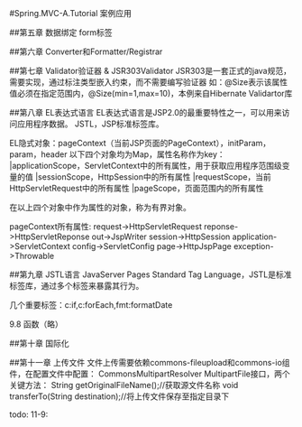 #Spring.MVC-A.Tutorial 案例应用

##第五章 数据绑定 form标签

##第六章 Converter和Formatter/Registrar

##第七章 Validator验证器 & JSR303Validator 
JSR303是一套正式的java规范，需要实现，通过标注类型嵌入约束，而不需要编写验证器
如：@Size表示该属性值必须在指定范围内，@Size(min=1,max=10)，本例来自Hibernate Validartor库

##第八章 EL表达式语言
EL表达式语言是JSP2.0的最重要特性之一，可以用来访问应用程序数据。
JSTL，JSP标准标签库。

EL隐式对象：pageContext（当前JSP页面的PageContext），initParam，param，header
以下四个对象均为Map，属性名称作为key：
    |applicationScope，ServletContext中的所有属性，用于获取应用程序范围级变量的值
    |sessionScope，HttpSession中的所有属性
    |requestScope，当前HttpServletRequest中的所有属性
    |pageScope，页面范围内的所有属性

在以上四个对象中作为属性的对象，称为有界对象。

pageContext所有属性:
request->HttpServletRequest
reponse->HttpServletReponse
out->JspWriter
session->HttpSession
application->ServletContext
config->ServletConfig
page->HttpJspPage
exception->Throwable

##第九章 JSTL语言
JavaServer Pages Standard Tag Language，JSTL是标准标签库，通过多个标签来暴露其行为。

几个重要标签：c:if,c:forEach,fmt:formatDate

9.8 函数（略）

##第十章 国际化

##第十一章 上传文件
文件上传需要依赖commons-fileupload和commons-io组件，在配置文件中配置：
CommonsMultipartResolver
MultipartFile接口，两个关键方法：
String getOriginalFileName();//获取源文件名称
void transferTo(String destination);//将上传文件保存至指定目录下

todo: 11-9: